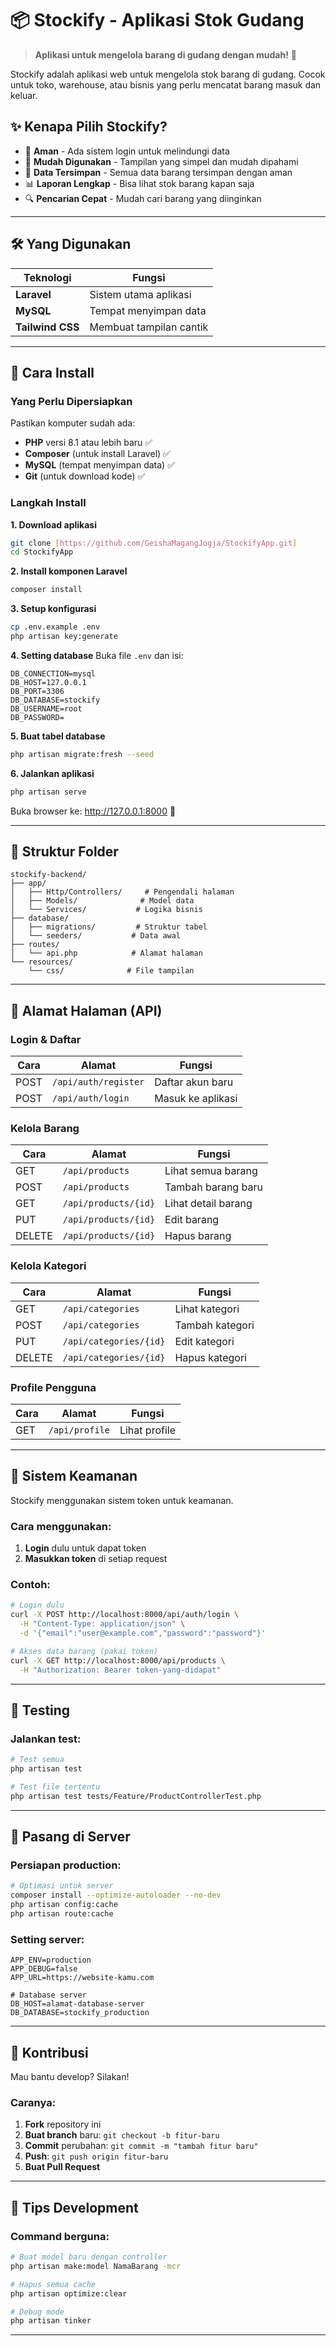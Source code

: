 # 📦 Stockify - Aplikasi Stok Gudang

> **Aplikasi untuk mengelola barang di gudang dengan mudah!** 🚀

Stockify adalah aplikasi web untuk mengelola stok barang di gudang. Cocok untuk toko, warehouse, atau bisnis yang perlu mencatat barang masuk dan keluar.

## ✨ Kenapa Pilih Stockify?

-   🔐 **Aman** - Ada sistem login untuk melindungi data
-   📱 **Mudah Digunakan** - Tampilan yang simpel dan mudah dipahami
-   💾 **Data Tersimpan** - Semua data barang tersimpan dengan aman
-   📊 **Laporan Lengkap** - Bisa lihat stok barang kapan saja
-   🔍 **Pencarian Cepat** - Mudah cari barang yang diinginkan

---

## 🛠️ Yang Digunakan

| Teknologi        | Fungsi                  |
| ---------------- | ----------------------- |
| **Laravel**      | Sistem utama aplikasi   |
| **MySQL**        | Tempat menyimpan data   |
| **Tailwind CSS** | Membuat tampilan cantik |

---

## 🚀 Cara Install

### Yang Perlu Dipersiapkan

Pastikan komputer sudah ada:

-   **PHP** versi 8.1 atau lebih baru ✅
-   **Composer** (untuk install Laravel) ✅
-   **MySQL** (tempat menyimpan data) ✅
-   **Git** (untuk download kode) ✅

### Langkah Install

**1. Download aplikasi**

```bash
git clone [https://github.com/GeishaMagangJogja/StockifyApp.git]
cd StockifyApp
```

**2. Install komponen Laravel**

```bash
composer install
```

**3. Setup konfigurasi**

```bash
cp .env.example .env
php artisan key:generate
```

**4. Setting database**
Buka file `.env` dan isi:

```
DB_CONNECTION=mysql
DB_HOST=127.0.0.1
DB_PORT=3306
DB_DATABASE=stockify
DB_USERNAME=root
DB_PASSWORD=
```

**5. Buat tabel database**

```bash
php artisan migrate:fresh --seed
```

**6. Jalankan aplikasi**

```bash
php artisan serve
```

Buka browser ke: http://127.0.0.1:8000 🎉

---

## 📁 Struktur Folder

```
stockify-backend/
├── app/
│   ├── Http/Controllers/     # Pengendali halaman
│   ├── Models/              # Model data
│   └── Services/           # Logika bisnis
├── database/
│   ├── migrations/         # Struktur tabel
│   └── seeders/           # Data awal
├── routes/
│   └── api.php            # Alamat halaman
└── resources/
    └── css/              # File tampilan
```

---

## 🔗 Alamat Halaman (API)

### Login & Daftar

| Cara | Alamat               | Fungsi            |
| ---- | -------------------- | ----------------- |
| POST | `/api/auth/register` | Daftar akun baru  |
| POST | `/api/auth/login`    | Masuk ke aplikasi |

### Kelola Barang

| Cara   | Alamat               | Fungsi              |
| ------ | -------------------- | ------------------- |
| GET    | `/api/products`      | Lihat semua barang  |
| POST   | `/api/products`      | Tambah barang baru  |
| GET    | `/api/products/{id}` | Lihat detail barang |
| PUT    | `/api/products/{id}` | Edit barang         |
| DELETE | `/api/products/{id}` | Hapus barang        |

### Kelola Kategori

| Cara   | Alamat                 | Fungsi          |
| ------ | ---------------------- | --------------- |
| GET    | `/api/categories`      | Lihat kategori  |
| POST   | `/api/categories`      | Tambah kategori |
| PUT    | `/api/categories/{id}` | Edit kategori   |
| DELETE | `/api/categories/{id}` | Hapus kategori  |

### Profile Pengguna

| Cara | Alamat         | Fungsi        |
| ---- | -------------- | ------------- |
| GET  | `/api/profile` | Lihat profile |

---

## 🔐 Sistem Keamanan

Stockify menggunakan sistem token untuk keamanan.

### Cara menggunakan:

1. **Login** dulu untuk dapat token
2. **Masukkan token** di setiap request

### Contoh:

```bash
# Login dulu
curl -X POST http://localhost:8000/api/auth/login \
  -H "Content-Type: application/json" \
  -d '{"email":"user@example.com","password":"password"}'

# Akses data barang (pakai token)
curl -X GET http://localhost:8000/api/products \
  -H "Authorization: Bearer token-yang-didapat"
```

---

## 🧪 Testing

### Jalankan test:

```bash
# Test semua
php artisan test

# Test file tertentu
php artisan test tests/Feature/ProductControllerTest.php
```

---

## 🚢 Pasang di Server

### Persiapan production:

```bash
# Optimasi untuk server
composer install --optimize-autoloader --no-dev
php artisan config:cache
php artisan route:cache
```

### Setting server:

```env
APP_ENV=production
APP_DEBUG=false
APP_URL=https://website-kamu.com

# Database server
DB_HOST=alamat-database-server
DB_DATABASE=stockify_production
```

---

## 🤝 Kontribusi

Mau bantu develop? Silakan!

### Caranya:

1. **Fork** repository ini
2. **Buat branch** baru: `git checkout -b fitur-baru`
3. **Commit** perubahan: `git commit -m "tambah fitur baru"`
4. **Push**: `git push origin fitur-baru`
5. **Buat Pull Request**

---

## 📝 Tips Development

### Command berguna:

```bash
# Buat model baru dengan controller
php artisan make:model NamaBarang -mcr

# Hapus semua cache
php artisan optimize:clear

# Debug mode
php artisan tinker
```

---


